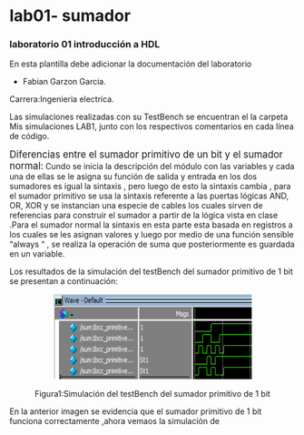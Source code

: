 # lab01- sumador 
### laboratorio 01 introducción a HDL

En esta plantilla debe adicionar la documentación del laboratorio

* Fabian Garzon Garcia.

Carrera:Ingenieria electrica.

Las simulaciones realizadas con su  TestBench  se encuentran el la carpeta Mis simulaciones LAB1, junto con los respectivos comentarios en cada línea de código.

<big>Diferencias entre el sumador primitivo de un bit y el sumador normal:</big>
Cundo se inicia la descripción del módulo con las variables   y  cada una de ellas se le asigna su función de salida y entrada  en los dos sumadores es igual la sintaxis , pero  luego de esto la sintaxis cambia , para el sumador primitivo  se usa la sintaxis referente a las puertas lógicas AND, OR, XOR y se instancian una especie de cables los cuales sirven de referencias para construir el sumador a partir de la lógica vista en clase .Para el sumador normal la sintaxis en esta parte esta basada en registros a los cuales se les asignan valores   y luego por medio de una función  sensible “always “ ,  se realiza la operación de suma que posteriormente es guardada en un variable.

Los resultados de la simulación del testBench del sumador primitivo de 1 bit se presentan a continuación:
<p align="center">
  <img src="https://github.com/unal-edigital1-lab/lab00-3228485282/blob/master/sumadorprimitivo.PNG" width="350px" height="150px"/></p>
<p align="center">Figura1:Simulación del testBench del sumador primitivo de 1 bit<p align="center">



En la anterior imagen se evidencia que el sumador primitivo de 1 bit funciona correctamente ,ahora vemaos la simulación de 







